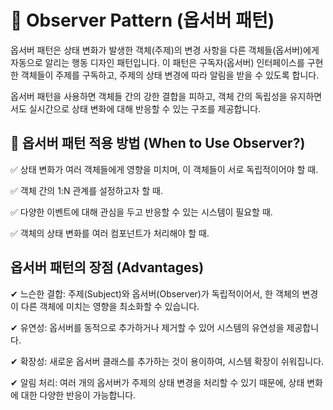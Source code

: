 # 🧩 Observer Pattern (옵서버 패턴)

옵서버 패턴은 상태 변화가 발생한 객체(주제)의 변경 사항을 다른 객체들(옵서버)에게 자동으로 알리는 행동 디자인 패턴입니다.
이 패턴은 구독자(옵서버) 인터페이스를 구현한 객체들이 주제를 구독하고, 주제의 상태 변경에 따라 알림을 받을 수 있도록 합니다.

옵서버 패턴을 사용하면 객체들 간의 강한 결합을 피하고, 객체 간의 독립성을 유지하면서도 실시간으로 상태 변화에 대해 반응할 수 있는 구조를 제공합니다.

## 🚀 옵서버 패턴 적용 방법 (When to Use Observer?)

✅ 상태 변화가 여러 객체들에게 영향을 미치며, 이 객체들이 서로 독립적이어야 할 때.

✅ 객체 간의 1:N 관계를 설정하고자 할 때.

✅ 다양한 이벤트에 대해 관심을 두고 반응할 수 있는 시스템이 필요할 때.

✅ 객체의 상태 변화를 여러 컴포넌트가 처리해야 할 때.

## 옵서버 패턴의 장점 (Advantages)

✔ 느슨한 결합: 주제(Subject)와 옵서버(Observer)가 독립적이어서, 한 객체의 변경이 다른 객체에 미치는 영향을 최소화할 수 있습니다.

✔ 유연성: 옵서버를 동적으로 추가하거나 제거할 수 있어 시스템의 유연성을 제공합니다.

✔ 확장성: 새로운 옵서버 클래스를 추가하는 것이 용이하여, 시스템 확장이 쉬워집니다.

✔ 알림 처리: 여러 개의 옵서버가 주제의 상태 변경을 처리할 수 있기 때문에, 상태 변화에 대한 다양한 반응이 가능합니다.
